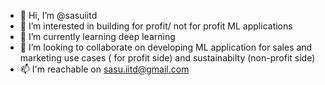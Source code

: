 - 👋 Hi, I’m @sasuiitd
- 👀 I’m interested in building for profit/ not for profit ML applications 
- 🌱 I’m currently learning deep learning
- 💞️ I’m looking to collaborate on developing ML application for sales and marketing use cases ( for profit side) and sustainabilty (non-profit side)
- 📫 I'm reachable on sasu.iitd@gmail.com

<!---
sasuiitd/sasuiitd is a ✨ special ✨ repository because its `README.md` (this file) appears on your GitHub profile.
You can click the Preview link to take a look at your changes.
--->
